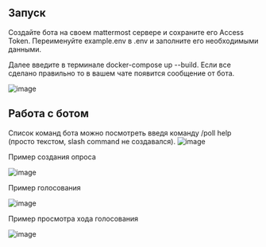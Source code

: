## Запуск
Создайте бота на своем mattermost сервере и сохраните его  Access Token. Переименуйте example.env в .env и заполните его необходимыми данными.

Далее введите в терминале docker-compose up --build. Если все сделано правильно то в вашем чате появится сообщение от бота.

![image](https://github.com/user-attachments/assets/94b94832-59b7-43ee-8928-88cfc8c35e61)


## Работа с ботом

Список команд бота можно посмотреть введя команду /poll help (просто текстом, slash command не создавался).
![image](https://github.com/user-attachments/assets/4fb8b3aa-896b-4dca-8c08-2108946c0064)


Пример создания опроса

![image](https://github.com/user-attachments/assets/68372537-e519-47b2-95e7-067ababf2282)

Пример голосования 

![image](https://github.com/user-attachments/assets/a2f5ccbc-63b4-459d-aa4e-3198506dfd61)


Пример просмотра хода голосования

![image](https://github.com/user-attachments/assets/a86c9816-f1f1-4553-adb1-f5a757f5ee86)


